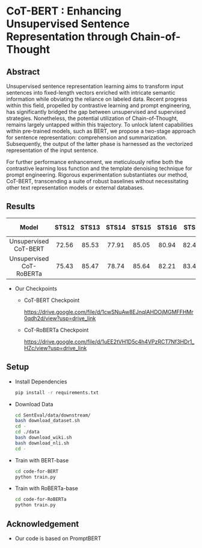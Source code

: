 # CoT-BERT : Enhancing Unsupervised Sentence Representation through Chain-of-Thought  

## Abstract

Unsupervised sentence representation learning aims to transform input sentences into fixed-length vectors enriched with intricate semantic information while obviating the reliance on labeled data. Recent progress within this field, propelled by contrastive learning and prompt engineering, has significantly bridged the gap between unsupervised and supervised strategies. Nonetheless, the potential utilization of Chain-of-Thought, remains largely untapped within this trajectory. To unlock latent capabilities within pre-trained models, such as BERT, we propose a two-stage approach for sentence representation: comprehension and summarization. Subsequently, the output of the latter phase is harnessed as the vectorized representation of the input sentence. 

For further performance enhancement, we meticulously refine both the contrastive learning loss function and the template denoising technique for prompt engineering. Rigorous experimentation substantiates our method, CoT-BERT, transcending a suite of robust baselines without necessitating other text representation models or external databases.

## Results

|          Model           | STS12 | STS13 | STS14 | STS15 | STS16 | STSb  | SICK-R | Avg.  |
| :----------------------: | :---: | :---: | :---: | :---: | :---: | :---: | :----: | :---: |
|  Unsupervised CoT-BERT   | 72.56 | 85.53 | 77.91 | 85.05 | 80.94 | 82.40 | 71.41  | 79.40 |
| Unsupervised CoT-RoBERTa | 75.43 | 85.47 | 78.74 | 85.64 | 82.21 | 83.40 | 73.46  | 80.62 |

- Our Checkpoints

  - CoT-BERT Checkpoint

    https://drive.google.com/file/d/1cwSNuAw8EJnqIAHDOjMGMFFHMr0qdh2d/view?usp=drive_link

  - CoT-RoBERTa Checkpoint

    https://drive.google.com/file/d/1uEE2tVH1D5c4h4VPzRCT7Nf3HDr1_HZc/view?usp=drive_link

## Setup

- Install Dependencies

  ```sh
  pip install -r requirements.txt
  ```

- Download Data

  ```sh
  cd SentEval/data/downstream/
  bash download_dataset.sh
  cd -
  cd ./data
  bash download_wiki.sh
  bash download_nli.sh
  cd -
  ```

- Train with BERT-base

  ```sh
  cd code-for-BERT
  python train.py
  ```

- Train with RoBERTa-base

  ```sh
  cd code-for-RoBERTa
  python train.py
  ```

## Acknowledgement

- Our code is based on PromptBERT